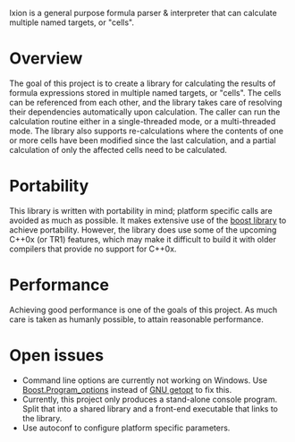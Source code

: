 Ixion is a general purpose formula parser & interpreter that can calculate multiple named targets, or "cells".

# Overview
The goal of this project is to create a library for calculating the results of formula expressions stored in multiple named targets, or "cells".  The cells can be referenced from each other, and the library takes care of resolving their dependencies automatically upon calculation.  The caller can run the calculation routine either in a single-threaded mode, or a multi-threaded mode.  The library also supports re-calculations where the contents of one or more cells have been modified since the last calculation, and a partial calculation of only the affected cells need to be calculated.

# Portability
This library is written with portability in mind; platform specific calls are avoided as much as possible.  It makes extensive use of the [boost library](http://boost.org) to achieve portability.  However, the library does use some of the upcoming C++0x (or TR1) features, which may make it difficult to build it with older compilers that provide no support for C++0x.

# Performance
Achieving good performance is one of the goals of this project.  As much care is taken as humanly possible, to attain reasonable performance.

# Open issues
* Command line options are currently not working on Windows.  Use [Boost.Program_options](http://www.boost.org/doc/libs/1_43_0/doc/html/program_options.html) instead of [GNU getopt](http://www.gnu.org/s/libc/manual/html_node/Getopt.html) to fix this.
* Currently, this project only produces a stand-alone console program.  Split that into a shared library and a front-end executable that links to the library.
* Use autoconf to configure platform specific parameters.